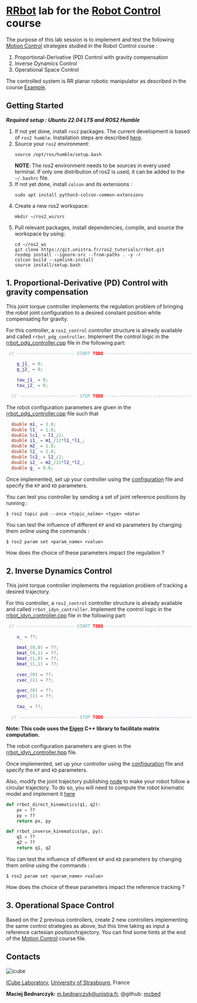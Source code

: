 # [RRbot](https://moodle.unistra.fr/pluginfile.php/1530049/mod_resource/content/1/Example.pdf) lab for the [Robot Control](https://moodle.unistra.fr/course/view.php?id=21431#) course 

The purpose of this lab session is to implement and test the following [Motion Control](https://moodle.unistra.fr/pluginfile.php/1531393/mod_resource/content/1/Motion%20Control.pdf) strategies studied in the Robot Control course :
1. Proportional-Derivative (PD) Control with gravity compensation
2. Inverse Dynamics Control 
3. Operational Space Control

The controlled system is RR planar robotic manipulator as described in the course [Example](https://moodle.unistra.fr/pluginfile.php/1530049/mod_resource/content/1/Example.pdf). 


## Getting Started
***Required setup : Ubuntu 22.04 LTS and ROS2 Humble***

1.  If not yet done, install `ros2` packages. The current development is based of `ros2 humble`. Installation steps are described [here](https://docs.ros.org/en/humble/Installation.html).
2. Source your `ros2` environment:
    ```shell
    source /opt/ros/humble/setup.bash
    ```
    **NOTE**: The ros2 environment needs to be sources in every used terminal. If only one distribution of ros2 is used, it can be added to the `~/.bashrc` file.
3. If not yet done, install `colcon` and its extensions :
    ```shell
    sudo apt install python3-colcon-common-extensions
     ```
3. Create a new ros2 workspace:
    ```shell
    mkdir ~/ros2_ws/src
    ```
4. Pull relevant packages, install dependencies, compile, and source the workspace by using:
    ```shell
    cd ~/ros2_ws
    git clone https://git.unistra.fr/ros2_tutorials/rrbot.git
    rosdep install --ignore-src --from-paths . -y -r
    colcon build --symlink-install
    source install/setup.bash
    ```




## 1. Proportional-Derivative (PD) Control with gravity compensation 
This joint torque controller implements the regulation problem of bringing the robot joint configuration to a desired constant position while compensating for gravity. 

For this controller, a `ros2_control` controller structure is already available and called `rrbot_pdg_controller`. Implement the control logic in the [rrbot_pdg_controller.cpp](rrbot_controllers/rrbot_pdg_controller/src/rrbot_pdg_controller.cpp) file in the following part:
```cpp
 // ---------------------- START TODO ------------------------------------

    g_j1_ = 0;
    g_j2_ = 0;

    tau_j1_ = 0;
    tau_j2_ = 0;

  // ---------------------- STOP TODO ------------------------------------
```
The robot configuration parameters are given in the [rrbot_pdg_controller.cpp](rrbot_controllers/rrbot_pdg_controller/include/rrbot_pdg_controller/rrbot_pdg_controller.hpp) file such that 
```cpp
  double m1_ = 1.0;
  double l1_ = 1.0;
  double lc1_ = l1_/2; 
  double i1_ = m1_/12*l1_*l1_;
  double m2_ = 1.0;
  double l2_ = 1.0;
  double lc2_ = l2_/2; 
  double i2_ = m2_/12*l2_*l2_;
  double g_ = 9.8;  
``` 

Once implemented, set up your controller using the [configuration](rrbot_bringup/config/rrbot_controllers.yaml) file and specify the `KP` and `KD` parameters. 

You can test you controller by sending a set of joint reference positions by running :
```shell
$ ros2 topic pub --once <topic_nalme> <type> <data>
```

You can test the influence of different `KP` and `KD` parameters by changing them online using the commands :
```shell
$ ros2 param set <param_name> <value>
```

How does the choice of these parameters impact the regulation ? 

## 2. Inverse Dynamics Control 
This joint torque controller implements the regulation problem of tracking a desired trajectory. 

For this controller, a `ros2_control` controller structure is already available and called `rrbot_idyn_controller`. Implement the control logic in the [rrbot_idyn_controller.cpp](rrbot_controllers/rrbot_idyn_controller/src/rrbot_idyn_controller.cpp) file in the following part:
```cpp
 // ---------------------- START TODO ------------------------------------
    
    u_ = ??;

    bmat_(0,0) = ??;
    bmat_(0,1) = ??;
    bmat_(1,0) = ??;
    bmat_(1,1) = ??;

    cvec_(0) = ??;
    cvec_(1) = ??;

    gvec_(0) = ??;
    gvec_(1) = ??;

    tau_ = ??;

  // ---------------------- STOP TODO ------------------------------------
```

**Note: This code uses the [Eigen](https://eigen.tuxfamily.org/index.php?title=Main_Page) C++ library to facilitate matrix computation.**

The robot configuration parameters are given in the [rrbot_idyn_controller.hpp](rrbot_controllers/rrbot_idyn_controller/include/rrbot_idyn_controller/rrbot_idyn_controller.hpp) file.

Once implemented, set up your controller using the [configuration](rrbot_bringup/config/rrbot_controllers.yaml) file and specify the `KP` and `KD` parameters. 

Also, modify the joint trajectory publishing [node](rrbot_nodes/scripts/trajectory_publisher.py) to make your robot follow a circular trajectory. To do so, you will need to compute the robot kinematic model and implement it [here](rrbot_nodes/scripts/trajectory_publisher.py)  
```python
def rrbot_direct_kinematics(q1, q2):
    px = ??
    py = ??
    return px, py

def rrbot_inverse_kinematics(px, py):
    q1 = ??
    q2 = ??
    return q1, q2
```

You can test the influence of different `KP` and `KD` parameters by changing them online using the commands :
```shell
$ ros2 param set <param_name> <value>
```

How does the choice of these parameters impact the reference tracking ? 

## 3. Operational Space Control
Based on the 2 previous controllers, create 2 new controllers implementing the same control strategies as above, but this time taking as input a reference cartesian position/trajectory. You can find some hints at the end of the [Motion Control](https://moodle.unistra.fr/pluginfile.php/1531393/mod_resource/content/1/Motion%20Control.pdf) course file. 



## Contacts ##
![icube](https://icube.unistra.fr/fileadmin/templates/DUN/icube/images/logo.png)

[ICube Laboratory](https://icube.unistra.fr), [University of Strasbourg](https://www.unistra.fr/), France

__Maciej Bednarczyk:__ [m.bednarczyk@unistra.fr](mailto:m.bednarczyk@unistra.fr), @github: [mcbed](https://github.com/mcbed)
